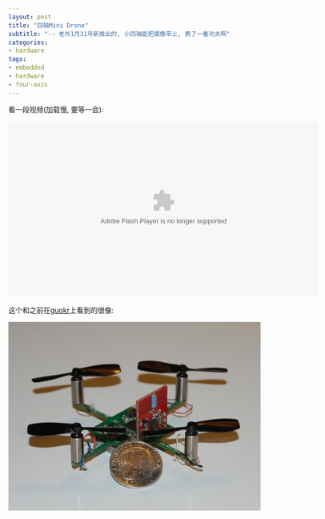 ```yaml
---
layout: post
title: "四轴Mini Drone"
subtitle: "-- 老外1月31号新推出的, 小四轴能把摄像带上, 费了一番功夫啊"
categories:
- hardware
tags:
- embedded
- hardware
- four-axis
---
```


看一段视频(加载慢, 要等一会):

<object id="flashObj" width="620" height="350" classid="clsid:D27CDB6E-AE6D-11cf-96B8-444553540000" codebase="http://download.macromedia.com/pub/shockwave/cabs/flash/swflash.cab#version=9,0,47,0"><param name="movie" value="http://c.brightcove.com/services/viewer/federated_f9?isVid=1&isUI=1" /><param name="bgcolor" value="#FFFFFF" /><param name="flashVars" value="videoId=2132463218001&playerID=1275216913001&playerKey=AQ~~,AAABBzUwv1E~,xP-xFHVUstjFMsS-3Kb8-iZB6sJ0hUm_&domain=embed&dynamicStreaming=true" /><param name="base" value="http://admin.brightcove.com" /><param name="seamlesstabbing" value="false" /><param name="allowFullScreen" value="true" /><param name="swLiveConnect" value="true" /><param name="allowScriptAccess" value="always" /><embed src="http://c.brightcove.com/services/viewer/federated_f9?isVid=1&isUI=1" bgcolor="#FFFFFF" flashVars="videoId=2132463218001&playerID=1275216913001&playerKey=AQ~~,AAABBzUwv1E~,xP-xFHVUstjFMsS-3Kb8-iZB6sJ0hUm_&domain=embed&dynamicStreaming=true" base="http://admin.brightcove.com" name="flashObj" width="620" height="350" seamlesstabbing="false" type="application/x-shockwave-flash" allowFullScreen="true" allowScriptAccess="always" swLiveConnect="true" pluginspage="http://www.macromedia.com/shockwave/download/index.cgi?P1_Prod_Version=ShockwaveFlash"></embed></object>


这个和之前在[guokr](http://www.guokr.com/article/6171/)上看到的很像:

![PCB板四轴](/images/sizhou-guokr.png)
